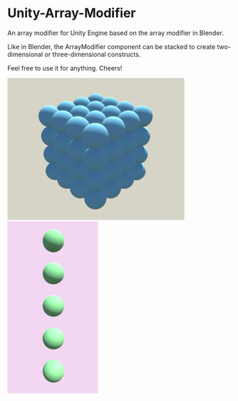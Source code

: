 # Unity-Array-Modifier
An array modifier for Unity Engine based on the array modifier in Blender.

Like in Blender, the ArrayModifier component can be stacked to create two-dimensional or three-dimensional constructs.

Feel free to use it for anything.
Cheers!

![](Images/Screenshot1.png) ![](Images/Screenshot2.png)
